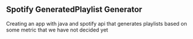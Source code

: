 ## Spotify GeneratedPlaylist Generator
Creating an app with java and spotify api that generates playlists based on some metric that we have not decided yet